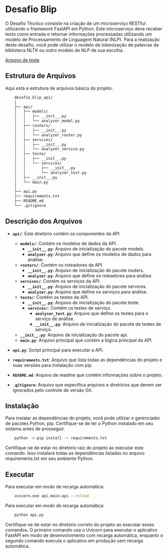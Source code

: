 # Desafio Blip

O Desafio Técnico consiste na criação de um microserviço RESTful utilizando o framework FastAPI em Python. Este microserviço deve receber texto como entrada e retornar informações processadas utilizando um modelo de Processamento de Linguagem Natural (NLP). Para a realização deste desafio, você pode utilizar o modelo de tokenização de palavras da biblioteca NLTK ou outro modelo de NLP de sua escolha.

[Arquivo de teste](docs/desafio-tcnico-se-_-jorel.pdf)

## Estrutura de Arquivos

Aqui está a estrutura de arquivos básica do projeto:

```txt
    desafio_blip_api/
    │
    ├── api/
    │   ├── models/
    │   │   ├── __init__.py
    │   │   └── analyzer_model.py
    │   ├── routers/
    │   │   ├── __init__.py
    │   │   └── analyzer_router.py
    │   ├── services/
    │   │   ├── __init__.py
    │   │   └── analyzer_service.py
    │   ├── teste/
    │   │   ├── __init__.py
    │   │   └── services/
    │   │       ├── __init__.py
    │   │       └── analyzer_test.py
    │   ├── __init__.py
    │   └── main.py
    │
    ├── api.py
    ├── requirements.txt
    ├── README.md
    └── .gitignore
```

## Descrição dos Arquivos

- **`api/`**: Este diretório contém os componentes da API.
  - **`models/`**: Contém os modelos de dados da API.
    - **`__init__.py`**: Arquivo de inicialização do pacote models.
    - **`analyzer.py`**: Arquivo que define os modelos de dados para análise.
  - **`routers/`**: Contém os roteadores da API.
    - **`__init__.py`**: Arquivo de inicialização do pacote routers.
    - **`analyzer.py`**: Arquivo que define os roteadores para análise.
  - **`services/`**: Contém os serviços da API.
    - **`__init__.py`**: Arquivo de inicialização do pacote services.
    - **`analyzer.py`**: Arquivo que define os serviços para análise.
  - **`teste/`**: Contém os testes da API.
    - **`__init__.py`**: Arquivo de inicialização do pacote teste.
    - **`services/`**: Contém os testes de serviço.
      - **`analyser_test.py`**: Arquivo que define os testes para o serviço de análise.
      - **`__init__.py`**: Arquivo de inicialização do pacote de testes de serviço.
  - **`__init__.py`**: Arquivo de inicialização do pacote api.
  - **`main.py`**: Arquivo principal que contém a lógica principal da API.

- **`api.py`**: Script principal para executar a API.
- **`requirements.txt`**: Arquivo que lista todas as dependências do projeto e suas versões para instalação com pip.
- **`README.md`**: Arquivo de readme que contém informações sobre o projeto.
- **`.gitignore`**: Arquivo que especifica arquivos e diretórios que devem ser ignorados pelo controle de versão Git.

## Instalação

Para instalar as dependências do projeto, você pode utilizar o gerenciador de pacotes Python, pip. Certifique-se de ter o Python instalado em seu sistema antes de prosseguir.

```cmd
    python -m pip install -r requirements.txt
```

Certifique-se de estar no diretório raiz do projeto ao executar este comando. Isso instalará todas as dependências listadas no arquivo requirements.txt em seu ambiente Python.

## Executar

Para executar em modo de recarga automática:

```cmd
    uvicorn.exe api.main:api --reload
```

Para executar em modo de recarga automática:

```cmd
    python api.py
```

Certifique-se de estar no diretório correto do projeto ao executar esses comandos. O primeiro comando usa o Uvicorn para executar o aplicativo FastAPI em modo de desenvolvimento com recarga automática, enquanto o segundo comando executa o aplicativo em produção sem recarga automática.
